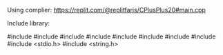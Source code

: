 Using complier:
https://replit.com/@replitfaris/CPlusPlus20#main.cpp

Include library:

#include <algorithm>
#include <chrono>
#include <iostream>
#include <list>
#include <map>
#include <string>
#include <vector>
#include <climits>
#include <stdio.h>
#include <string.h>
